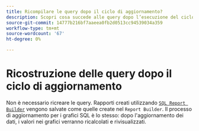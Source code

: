 ```yaml
---
title: Ricompilare le query dopo il ciclo di aggiornamento?
description: Scopri cosa succede alle query dopo l’esecuzione del ciclo di aggiornamento.
source-git-commit: 14777b216bf7aaeea0fb2d0513cc94539034a359
workflow-type: tm+mt
source-wordcount: '67'
ht-degree: 0%

---
```


# Ricostruzione delle query dopo il ciclo di aggiornamento

Non è necessario ricreare le query. Rapporti creati utilizzando [`SQL Report Builder`](../dev-reports/sql-rpt-bldr.md) vengono salvate come quelle create nel `Report Builder`. Il processo di aggiornamento per i grafici SQL è lo stesso: dopo l&#39;aggiornamento dei dati, i valori nei grafici verranno ricalcolati e rivisualizzati.
